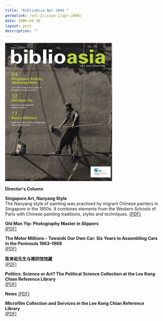 ```yaml
---
title: "BiblioAsia Apr 2006 "
permalink: /vol-2/issue-1/apr-2006/
date: 2006-04-30
layout: post
description: ""
---
```

<img style="width: 350px; height: 450px;" src="/images/vol-2-issue-1/Apr06.JPG">

**Director's Column**

**Singapore Art, Nanyang Style**<br>The Nanyang style of painting was practised by migrant Chinese painters in Singapore in the 1950s. It combines elements from the Western Schools of Paris with Chinese painting traditions, styles and techniques. [(PDF)](/files/pdf/vol-2/issue-1/v2-issue1_NanyangStyle.pdf)

**Old Man Yip: Photography Master in Slippers**<br> [(PDF)](/files/pdf/vol-2/issue-1/v2-issue1_OldManYip.pdf)

**The Motor Millions – Towards Our Own Car: Six Years to Assembling Cars in the Peninsula 1963–1968**<br> [(PDF)](/files/pdf/vol-2/issue-1/v2-issue1_MotorMillions.pdf)

**陈育崧先生与椰阴馆馆藏**<br> [(PDF)](/files/pdf/vol-2/issue-1/v2-issue1_Chinese.pdf)

**Politics: Science or Art? The Political Science Collection at the Lee Kong Chian Reference Library**<br> [(PDF)](/files/pdf/vol-2/issue-1/v2-issue1_PoliticalScience.pdf)

 **News** [(PDF)](/files/pdf/vol-2/issue-1/v2-issue1_News.pdf)

**Microfilm Collection and Services in the Lee Kong Chian Reference Library**<br>  [(PDF)](/files/pdf/vol-2/issue-1/v2-issue1_Microfilm.pdf)